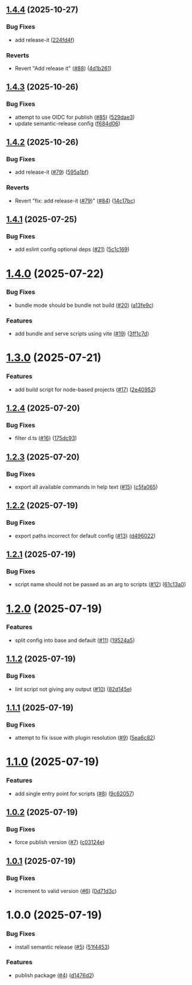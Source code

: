 ## [1.4.4](https://github.com/imccausl/dev-scripts/compare/v1.4.3...v1.4.4) (2025-10-27)


### Bug Fixes

* add release-it ([224fd4f](https://github.com/imccausl/dev-scripts/commit/224fd4f4b7f2d368a8bd802cecad86c7de688986))


### Reverts

* Revert "Add release it" ([#88](https://github.com/imccausl/dev-scripts/issues/88)) ([4d1b261](https://github.com/imccausl/dev-scripts/commit/4d1b261e5aec5cde2af5b95a8cdb20aaf6e07802))

## [1.4.3](https://github.com/imccausl/dev-scripts/compare/v1.4.2...v1.4.3) (2025-10-26)


### Bug Fixes

* attempt to use OIDC for publish ([#85](https://github.com/imccausl/dev-scripts/issues/85)) ([529dae3](https://github.com/imccausl/dev-scripts/commit/529dae3bb6aa40bc7f92d5675ee9f1535d26482c))
* update semantic-release config ([f684d06](https://github.com/imccausl/dev-scripts/commit/f684d069e0f571f1e51cf8d17206e610fc3634b5))

## [1.4.2](https://github.com/imccausl/dev-scripts/compare/v1.4.1...v1.4.2) (2025-10-26)


### Bug Fixes

* add release-it ([#79](https://github.com/imccausl/dev-scripts/issues/79)) ([595a1bf](https://github.com/imccausl/dev-scripts/commit/595a1bf20d6e09576a3f4fa640edb10e3691cfa9))


### Reverts

* Revert "fix: add release-it ([#79](https://github.com/imccausl/dev-scripts/issues/79))" ([#84](https://github.com/imccausl/dev-scripts/issues/84)) ([14c17bc](https://github.com/imccausl/dev-scripts/commit/14c17bc292dfecd94c1d6e2a1e976c4528ac5fec))

## [1.4.1](https://github.com/imccausl/dev-scripts/compare/v1.4.0...v1.4.1) (2025-07-25)


### Bug Fixes

* add eslint config optional deps ([#21](https://github.com/imccausl/dev-scripts/issues/21)) ([5c1c169](https://github.com/imccausl/dev-scripts/commit/5c1c16981bc5e24cd206d3e8e591c95a07c6390b))

# [1.4.0](https://github.com/imccausl/dev-scripts/compare/v1.3.0...v1.4.0) (2025-07-22)


### Bug Fixes

* bundle mode should be bundle not build ([#20](https://github.com/imccausl/dev-scripts/issues/20)) ([a13fe9c](https://github.com/imccausl/dev-scripts/commit/a13fe9c51a23b7894514d17d9ae2cce7f2f396a6))


### Features

* add bundle and serve scripts using vite ([#19](https://github.com/imccausl/dev-scripts/issues/19)) ([3ff1c7d](https://github.com/imccausl/dev-scripts/commit/3ff1c7de33839bc97f73a07cab9c1b87cd608c3d))

# [1.3.0](https://github.com/imccausl/dev-scripts/compare/v1.2.4...v1.3.0) (2025-07-21)


### Features

* add build script for node-based projects ([#17](https://github.com/imccausl/dev-scripts/issues/17)) ([2e40952](https://github.com/imccausl/dev-scripts/commit/2e40952e7f468c8ecd4e09591d30ebbffd499573))

## [1.2.4](https://github.com/imccausl/dev-scripts/compare/v1.2.3...v1.2.4) (2025-07-20)

### Bug Fixes

- filter d.ts ([#16](https://github.com/imccausl/dev-scripts/issues/16)) ([175dc93](https://github.com/imccausl/dev-scripts/commit/175dc93de2bb6222b371666f85a439b05548e603))

## [1.2.3](https://github.com/imccausl/dev-scripts/compare/v1.2.2...v1.2.3) (2025-07-20)

### Bug Fixes

- export all available commands in help text ([#15](https://github.com/imccausl/dev-scripts/issues/15)) ([c5fa065](https://github.com/imccausl/dev-scripts/commit/c5fa065a9189348aa9936e18167a27a113cb1c28))

## [1.2.2](https://github.com/imccausl/dev-scripts/compare/v1.2.1...v1.2.2) (2025-07-19)

### Bug Fixes

- export paths incorrect for default config ([#13](https://github.com/imccausl/dev-scripts/issues/13)) ([d496022](https://github.com/imccausl/dev-scripts/commit/d496022318ebc8c0a51c04eb699be2fccbd9cf2e))

## [1.2.1](https://github.com/imccausl/dev-scripts/compare/v1.2.0...v1.2.1) (2025-07-19)

### Bug Fixes

- script name should not be passed as an arg to scripts ([#12](https://github.com/imccausl/dev-scripts/issues/12)) ([61c13a0](https://github.com/imccausl/dev-scripts/commit/61c13a02dcc4f714c5a8903052e708cc1e3f3a7c))

# [1.2.0](https://github.com/imccausl/dev-scripts/compare/v1.1.2...v1.2.0) (2025-07-19)

### Features

- split config into base and default ([#11](https://github.com/imccausl/dev-scripts/issues/11)) ([19524a5](https://github.com/imccausl/dev-scripts/commit/19524a590a1532ff4fa7e31ea3c8d024e68654d4))

## [1.1.2](https://github.com/imccausl/dev-scripts/compare/v1.1.1...v1.1.2) (2025-07-19)

### Bug Fixes

- lint script not giving any output ([#10](https://github.com/imccausl/dev-scripts/issues/10)) ([82d145e](https://github.com/imccausl/dev-scripts/commit/82d145e2de641bbb408e7df7f06f891f5a72bc8d))

## [1.1.1](https://github.com/imccausl/dev-scripts/compare/v1.1.0...v1.1.1) (2025-07-19)

### Bug Fixes

- attempt to fix issue with plugin resolution ([#9](https://github.com/imccausl/dev-scripts/issues/9)) ([5ea6c82](https://github.com/imccausl/dev-scripts/commit/5ea6c82f3417830229a1d561704cc675322f4c3c))

# [1.1.0](https://github.com/imccausl/dev-scripts/compare/v1.0.2...v1.1.0) (2025-07-19)

### Features

- add single entry point for scripts ([#8](https://github.com/imccausl/dev-scripts/issues/8)) ([9c62057](https://github.com/imccausl/dev-scripts/commit/9c620570aa7fc258477a676f37c49d6559be57ac))

## [1.0.2](https://github.com/imccausl/dev-scripts/compare/v1.0.1...v1.0.2) (2025-07-19)

### Bug Fixes

- force publish version ([#7](https://github.com/imccausl/dev-scripts/issues/7)) ([c03124e](https://github.com/imccausl/dev-scripts/commit/c03124eb302bf96f556829fc9b9418a0c3f40f74))

## [1.0.1](https://github.com/imccausl/dev-scripts/compare/v1.0.0...v1.0.1) (2025-07-19)

### Bug Fixes

- increment to valid version ([#6](https://github.com/imccausl/dev-scripts/issues/6)) ([0d71d3c](https://github.com/imccausl/dev-scripts/commit/0d71d3ca358af14c4f403f14f1a972a2d405e2eb))

# 1.0.0 (2025-07-19)

### Bug Fixes

- install semantic release ([#5](https://github.com/imccausl/dev-scripts/issues/5)) ([51f4453](https://github.com/imccausl/dev-scripts/commit/51f44531cd560da665ded47733f9e028e920e3bd))

### Features

- publish package ([#4](https://github.com/imccausl/dev-scripts/issues/4)) ([d1476d2](https://github.com/imccausl/dev-scripts/commit/d1476d25b2cb42c3976637a5e02304c2fcccc633))
